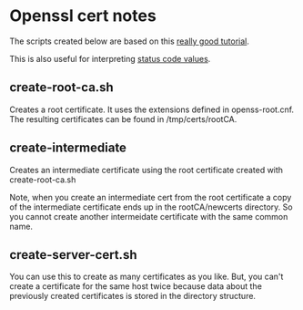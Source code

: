 # Openssl cert notes
The scripts created below are based on this [really good tutorial](https://jamielinux.com/docs/openssl-certificate-authority/introduction.html).

This is also useful for interpreting [status code values](https://www.spiderbird.com/2015/08/02/openssl-s_client-to-verify-you-installed-your-certificate-properly-and-list-of-return-codes/).
## create-root-ca.sh
Creates a root certificate. It uses the extensions defined in openss-root.cnf. The resulting
certificates can be found in /tmp/certs/rootCA.

## create-intermediate
Creates an intermediate certificate using the root certificate created with create-root-ca.sh

Note, when you create an intermediate cert from the root certificate a copy of the intermediate
certificate ends up in the rootCA/newcerts directory. So you cannot create another intermeidate
certificate with the same common name.

## create-server-cert.sh
You can use this to create as many certificates as you like. But, you can't create a certificate
for the same host twice because data about the previously created certificates is stored in the 
directory structure.

